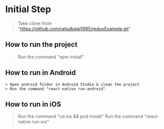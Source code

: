 # Initial Step
> Take clone from "https://github.com/rahulbajaj1995/reduxExample.git"

## How to run the project
> Run the command "npm install"

## How to run in Android
```
> Open android folder in Android Studio & clean the project
> Run the command "react-native run-android"
```
## How to run in iOS
> Run the command "cd ios && pod install"
> Run the command "react-native run-ios"